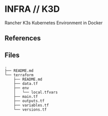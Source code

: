 # INFRA // K3D 

Rancher K3s Kubernetes Environment in Docker

## References



## Files

```
.
├── README.md
└── terraform
    ├── README.md
    ├── data.tf
    ├── env
    │   └── local.tfvars
    ├── main.tf
    ├── outputs.tf
    ├── variables.tf
    └── versions.tf
```


